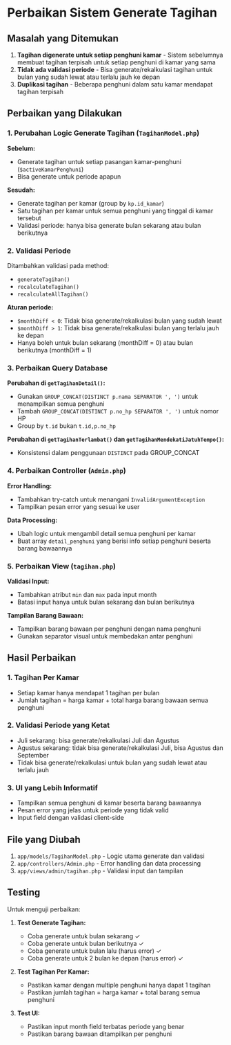 # Perbaikan Sistem Generate Tagihan

## Masalah yang Ditemukan

1. **Tagihan digenerate untuk setiap penghuni kamar** - Sistem sebelumnya membuat tagihan terpisah untuk setiap penghuni di kamar yang sama
2. **Tidak ada validasi periode** - Bisa generate/rekalkulasi tagihan untuk bulan yang sudah lewat atau terlalu jauh ke depan
3. **Duplikasi tagihan** - Beberapa penghuni dalam satu kamar mendapat tagihan terpisah

## Perbaikan yang Dilakukan

### 1. Perubahan Logic Generate Tagihan (`TagihanModel.php`)

**Sebelum:**
- Generate tagihan untuk setiap pasangan kamar-penghuni (`$activeKamarPenghuni`)
- Bisa generate untuk periode apapun

**Sesudah:**
- Generate tagihan per kamar (group by `kp.id_kamar`)
- Satu tagihan per kamar untuk semua penghuni yang tinggal di kamar tersebut
- Validasi periode: hanya bisa generate bulan sekarang atau bulan berikutnya

### 2. Validasi Periode

Ditambahkan validasi pada method:
- `generateTagihan()`
- `recalculateTagihan()`
- `recalculateAllTagihan()`

**Aturan periode:**
- `$monthDiff < 0`: Tidak bisa generate/rekalkulasi bulan yang sudah lewat
- `$monthDiff > 1`: Tidak bisa generate/rekalkulasi bulan yang terlalu jauh ke depan
- Hanya boleh untuk bulan sekarang (monthDiff = 0) atau bulan berikutnya (monthDiff = 1)

### 3. Perbaikan Query Database

**Perubahan di `getTagihanDetail()`:**
- Gunakan `GROUP_CONCAT(DISTINCT p.nama SEPARATOR ', ')` untuk menampilkan semua penghuni
- Tambah `GROUP_CONCAT(DISTINCT p.no_hp SEPARATOR ', ')` untuk nomor HP
- Group by `t.id` bukan `t.id,p.no_hp`

**Perubahan di `getTagihanTerlambat()` dan `getTagihanMendekatiJatuhTempo()`:**
- Konsistensi dalam penggunaan `DISTINCT` pada GROUP_CONCAT

### 4. Perbaikan Controller (`Admin.php`)

**Error Handling:**
- Tambahkan try-catch untuk menangani `InvalidArgumentException`
- Tampilkan pesan error yang sesuai ke user

**Data Processing:**
- Ubah logic untuk mengambil detail semua penghuni per kamar
- Buat array `detail_penghuni` yang berisi info setiap penghuni beserta barang bawaannya

### 5. Perbaikan View (`tagihan.php`)

**Validasi Input:**
- Tambahkan atribut `min` dan `max` pada input month
- Batasi input hanya untuk bulan sekarang dan bulan berikutnya

**Tampilan Barang Bawaan:**
- Tampilkan barang bawaan per penghuni dengan nama penghuni
- Gunakan separator visual untuk membedakan antar penghuni

## Hasil Perbaikan

### 1. Tagihan Per Kamar
- Setiap kamar hanya mendapat 1 tagihan per bulan
- Jumlah tagihan = harga kamar + total harga barang bawaan semua penghuni

### 2. Validasi Periode yang Ketat
- Juli sekarang: bisa generate/rekalkulasi Juli dan Agustus
- Agustus sekarang: tidak bisa generate/rekalkulasi Juli, bisa Agustus dan September
- Tidak bisa generate/rekalkulasi untuk bulan yang sudah lewat atau terlalu jauh

### 3. UI yang Lebih Informatif
- Tampilkan semua penghuni di kamar beserta barang bawaannya
- Pesan error yang jelas untuk periode yang tidak valid
- Input field dengan validasi client-side

## File yang Diubah

1. `app/models/TagihanModel.php` - Logic utama generate dan validasi
2. `app/controllers/Admin.php` - Error handling dan data processing
3. `app/views/admin/tagihan.php` - Validasi input dan tampilan

## Testing

Untuk menguji perbaikan:

1. **Test Generate Tagihan:**
   - Coba generate untuk bulan sekarang ✓
   - Coba generate untuk bulan berikutnya ✓
   - Coba generate untuk bulan lalu (harus error) ✓
   - Coba generate untuk 2 bulan ke depan (harus error) ✓

2. **Test Tagihan Per Kamar:**
   - Pastikan kamar dengan multiple penghuni hanya dapat 1 tagihan
   - Pastikan jumlah tagihan = harga kamar + total barang semua penghuni

3. **Test UI:**
   - Pastikan input month field terbatas periode yang benar
   - Pastikan barang bawaan ditampilkan per penghuni